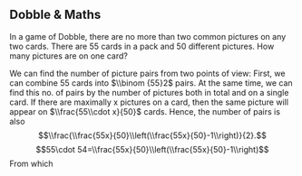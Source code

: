 Dobble & Maths
---

In a game of Dobble, there are no more than two common pictures on any two cards. There are 55 cards in a pack and 50 different pictures.
How many pictures are on one card?

We can find the number of picture pairs from two points of view:
First, we can combine 55 cards into $\\binom {55}2$ pairs.
At the same time, we can find this no. of pairs by the number of pictures both in total and on a single card. If there are maximally x pictures on a card, then the same picture will appear on $\\frac{55\\cdot x}{50}$ cards.
Hence, the number of pairs is also $$\\frac{\\frac{55x}{50}\\left(\\frac{55x}{50}-1\\right)}{2}.$$
$$55\cdot 54=\\frac{55x}{50}\\left(\\frac{55x}{50}-1\\right)$$
From which 
